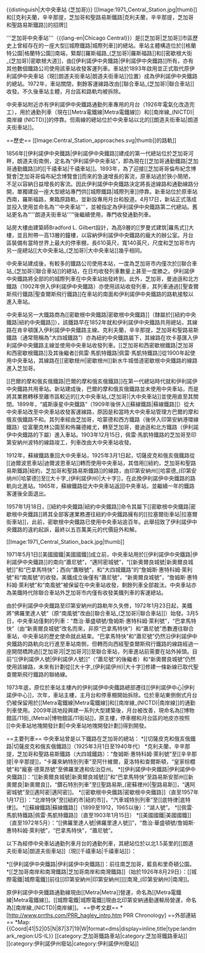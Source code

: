 {{distinguish|大中央車站 (芝加哥)}}
[[Image:1971_Central_Station.jpg|thumb]]和[[克利夫蘭，辛辛那提，芝加哥和聖路易斯鐵路|克利夫蘭，辛辛那提，芝加哥和聖路易斯鐵路]]的招牌]]

'''芝加哥中央車站'''（{{lang-en|Chicago Central}}）是[[芝加哥|芝加哥]]市區歷史上曾經存在的一座大型[[城際鐵路|城際列車]]的總站。車站主體構造位於[[格蘭特公園|格蘭特公園]]南端，緊鄰[[羅斯福路_(芝加哥)|羅斯福路]]和[[密歇根大街_(芝加哥)|密歇根大道]]，由[[伊利諾伊中央鐵路|伊利諾伊中央鐵路]]所有，亦有其他數個鐵路公司使用該車站收發客運列車。車站於1893年啟用並正式取代原伊利諾伊中央車站（現[[朗道夫街車站|朗道夫街車站]]位置）成為伊利諾伊中央鐵路的總站。1972年，車站關閉，剩餘客運線路改由[[聯合車站_(芝加哥)|聯合車站]]收發。不久後車站主體，月台區和路軌均被拆除。

中央車站附近亦有伊利諾伊中央鐵路通勤列車專用的月台（1926年電氣化改造完工），用於通勤列車（現在[[Metra電鐵線|Metra電鐵線]]）和[[南岸線_(NICTD)|南岸線 (NICTD)]]的停靠。但兩線的總站位於中央車站以北的[[朗道夫街車站|朗道夫街車站]]。

==歷史==
[[Image:Central_Station_approaches.svg|thumb]]的路軌]]

1856年[[伊利諾伊中央鐵路|伊利諾伊中央鐵路]]建成的第一代總站位於芝加哥河畔，朗道夫街南側，定名為“伊利諾伊中央車站”，即為現在[[芝加哥通勤鐵路|芝加哥通勤鐵路]]的[[千禧車站|千禧車站]]。1893年，為了迎接[[芝加哥哥倫布紀念博覽會|芝加哥哥倫布紀念博覽會]]而來的急速增長的客流，原車站過於狹小簡陋，不足以容納日益增長的客流。因此伊利諾伊中央鐵路決定將長途線路和通勤線路分開，單獨建設一座大型總站專門供[[城際鐵路|城際列車]]停靠。新車站位於原車站西南，羅斯福路，東臨原路軌，並新設專用月台和股道。4月17日，新站正式落成並投入使用並命名為'''中央車站'''，並被指定為伊利諾伊中央鐵路第二代總站。舊站更名為“'''朗道夫街車站'''”後繼續使用，專門收發通勤列車。

站房大樓由建築師Bradford L. Gilbert設計，為高9層的[[罗曼式建筑|羅馬式]]大樓，並且附帶一高13層的鐘樓，以容納伊利諾伊中央鐵路的龐大的辦公室。月台區裝備有當時世界上最大的停車棚，長610英尺，寬140英尺，尺度和芝加哥市内另一座總站[[大中央車站_(芝加哥)|大中央車站]]幾乎相同。

中央車站建成後，有較多的鐵路公司使用本站，一度為芝加哥市内僅次於[[聯合車站_(芝加哥)|聯合車站]]的總站，在日均收發列車數量上甚至一度勝之。伊利諾伊中央鐵路將全部的的城際列車在中央車站始發終到。此外，芝加哥，曼迪遜和北方鐵路（1902年併入伊利諾伊中央鐵路）亦使用該站收發列車，其列車通過[[聖查爾斯飛行鐵路|聖查爾斯飛行鐵路]]在車站的南面和伊利諾伊中央鐵路的路軌接駁以進入車站。

中央車站另一大鐵路商為[[密歇根中央鐵路|密歇根中央鐵路]]（隸屬於[[紐約中央鐵路|紐約中央鐵路]]），該鐵路早在1852年就和伊利諾伊中央鐵路共用總站，其線路在肯辛頓匯入伊利諾伊中央鐵路主線。克利夫蘭，辛辛那提，芝加哥和聖路易斯鐵路（通常簡稱為“大四城鐵路”）亦為紐約中央鐵路屬下，其線路在坎卡基匯入伊利諾伊中央鐵路主線並使用中央車站收發列車。[[芝加哥和西密歇根鐵路|芝加哥和西密歇根鐵路]]及其後繼者[[佩雷·馬凱特鐵路|佩雷·馬凱特鐵路]]從1900年起使用中央車站，其線路在[[密歇根州|密歇根州]]新水牛城借道密歇根中央鐵路的線路進入芝加哥。

[[巴爾的摩和俄亥俄鐵路|巴爾的摩和俄亥俄鐵路]]在第一代總站時代就和伊利諾伊中央鐵路共用車站。新站建成後，巴爾的摩和俄亥俄鐵路並未使用中央車站，而是將其業務轉移至離市區較近的[[大中央車站_(芝加哥)|大中央車站]]並使用直至其關閉。1899年，“威斯康星中央鐵路”（1909年後併入[[蘇線鐵路|蘇線鐵路]]）從大中央車站改至中央車站收發客運線路，原因是和當時大中央車站管理方巴爾的摩和俄亥俄鐵路不和。其列車經由芝加哥，哈蒙德和西方鐵路（後併入印第安納港環線鐵路）從富蘭克林公園至和佈羅德維尤，轉至芝加哥，曼迪遜和北方鐵路（伊利諾伊中央鐵路的下屬）進入車站。1903年12月15日，佩雷·馬凱特鐵路的芝加哥至印第安納州波特的線路竣工，列車改由大中央車站收發。

1912年，蘇線鐵路重回大中央車站，1925年3月1日起，切薩皮克和俄亥俄鐵路從[[迪爾波恩車站|迪爾波恩車站]]轉而使用中央車站，其借用[[紐約，芝加哥和聖路易斯鐵路|紐約，芝加哥和聖路易斯鐵路]]的線路，由印第安納州[[哈蒙德_(印第安纳州)|哈蒙德]]至[[大十字_(伊利諾伊州)|大十字]]，在此換伊利諾伊中央鐵路的路軌向北進站。1965年，蘇線鐵路從大中央車站返回中央車站，並繼續一年的鐵路客運後全面退出。

1957年1月18日，[[紐約中央鐵路|紐約中央鐵路]]命令其屬下[[密歇根中央鐵路|密歇根中央鐵路]]將其全部客運業務遷往紐約中央鐵路擁有的[[拉塞爾街車站|拉塞爾街車站]]，此前，密歇根中央鐵路已使用中央車站逾百年。此舉招致了伊利諾伊中央鐵路的違約起訴，最終以五百萬美元的代價庭外和解。

[[Image:1971_Central_Station_back.jpg|thumb]]

1971年5月1日[[美國國鐵|美國國鐵]]成立前，中央車站用於[[伊利諾伊中央鐵路|伊利諾伊中央鐵路]]的南向“蕭尼號”，“邁阿密城號”，“[[新奧爾良城號|新奧爾良城號]]”和“巴拿馬特快”；西向“鷹眼號”，和“大四城鐵路”的“詹姆斯·惠特科姆·萊利號”和“南風號”的收發。美鐵成立後僅有“蕭尼號”，“新奧爾良城號”，“詹姆斯·惠特科姆·萊利號”和“南風號”被保留在中央車站收發，剩餘列車全部裁汰。中央車站亦為美鐵時代除聯合車站外芝加哥市内僅有收發美鐵列車的客運總站。

由於伊利諾伊中央鐵路至印第安納州的路軌年久失修，1972年1月23日起，美鐵將“佛羅里達人號”（原“南風號”改由[[聯合車站_(芝加哥)|聯合車站]]）始發。3月5日，中央車站僅剩的列車：“喬治·華盛頓號/詹姆斯·惠特科姆·萊利號”，“巴拿馬特快”（由“新奧爾良城號”改名而來，非原“巴拿馬特快”）和“蕭尼號”悉數遷往聯合車站，中央車站的歷史使命就此結束。“巴拿馬特快”和“蕭尼號”仍然沿伊利諾伊中央鐵路的路軌向北行進至車站南側，但轉而向西經聖查爾斯飛行鐵路的線路經過一座開閉橋跨過[[芝加哥河|芝加哥河]]至聯合車站，列車進站前需要在站外掉頭。目前“[[伊利諾伊人號|伊利諾伊人號]]”（“蕭尼號”的後繼者）和“新奧爾良城號”仍然使用該線路，未來有計劃從[[大十字_(伊利諾伊州)|大十字]]修建一條新線已取代聖查爾斯飛行鐵路的聯絡線。

1973年底，原位於車站主樓內的伊利諾伊中央鐵路總部遷往[[伊利諾伊中心|伊利諾伊中心]]，次年，車站主樓，主月台和停車棚開始拆除。位於車站東側側式月台仍被保留用於[[Metra電鐵線|Metra電鐵線]]和[[南岸線_(NICTD)|南岸線]]的通勤列車使用。2009年該地段興建一系列大型建築後，月台被改善，現命名為[[博物館區/11街_(Metra)|博物館區/11街站]]，原主樓，停車棚和月台區的地皮亦按照[[中央車站地塊開發計劃|中央車站地塊開發計劃]]得到開發。

==主要列車==
中央車站曾是以下鐵路在芝加哥的總站：
*[[切薩皮克和俄亥俄鐵路|切薩皮克和俄亥俄鐵路]]（1925年3月1日至1940年代）
*克利夫蘭，辛辛那提，芝加哥和聖路易斯鐵路（大四城鐵路）：“詹姆斯·惠特科姆·萊利號”至[[辛辛那提|辛辛那提]]，“卡羅來納特別列車”至阿什維爾，夏洛特和查爾斯頓，“皇家棕櫚號”和“龐塞·德萊昂號”至佛羅里達和佐治亞州。
*[[伊利諾伊中央鐵路|伊利諾伊中央鐵路]]：“[[新奧爾良城號|新奧爾良城號]]”和“巴拿馬特快”至路易斯安那州[[新奧爾良|新奧爾良]]，“鑽石特別列車”至[[聖路易斯_(密蘇裡州)|聖路易斯]]，“邁阿密城號”至[[邁阿密|邁阿密]]。
*[[密歇根中央鐵路|密歇根中央鐵路]]（直至1957年1月17日）：“北岸特快”至[[紐約市|紐約市]]，“汽車城特別列車”至[[底特律|底特律]]。
*[[蘇線鐵路|蘇線鐵路]]（1899至1912，1965以後）：“湖人號”。
*[[佩雷·馬凱特鐵路|佩雷·馬凱特鐵路]]（直至1903年1月15日）
*[[美國國鐵|美國國鐵]]（直至1972年5月）：“[[佛羅里達人號|佛羅里達人號]]”，“喬治·華盛頓號/詹姆斯·惠特科姆·萊利號”，“巴拿馬特快”，“蕭尼號”。

以下為經停中央車站通勤列車月台的通勤列車，其總站位於以北1.5英里的[[朗道夫街車站|朗道夫街車站]]（現[[千禧車站|千禧車站]]）：

*[[伊利諾伊中央鐵路|伊利諾伊中央鐵路]]：前往南芝加哥，藍島和里奇頓公園。
*[[芝加哥南岸和南灣鐵路|芝加哥南岸和南灣鐵路]]（始於1926年8月29日）：[[城際電鐵|城際電鐵]]前往[[印第安納州|印第安納州]][[南灣_(印第安納州)|南灣]]。

原伊利諾伊中央鐵路通勤線現由[[Metra|Metra]]營運，命名為[[Metra電鐵線|Metra電鐵線]]。[[城際電鐵|城際電鐵]]現由北印第安納通勤運輸局營運，命名為[[南岸線_(NICTD)|南岸線]]。
==參考文獻==
*[http://www.prrths.com/PRR_hagley_intro.htm PRR Chronology]
==外部連結==
*Map: {{Coord|41|52|05|N|87|37|19|W|format=dms|display=inline,title|type:landmark_region:US-IL}}
[[category:芝加哥鐵路車站|category:芝加哥鐵路車站]]
[[category:伊利諾伊州廢站|category:伊利諾伊州廢站]]